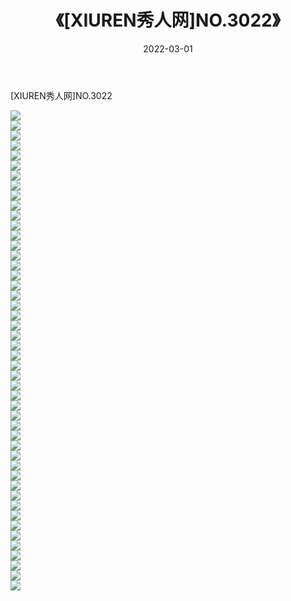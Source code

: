 ﻿---
layout: post
title:  《[XIUREN秀人网]NO.3022》
date:   2022-03-01
img: http://img.660000.xyz/Sharelink/秀人网/秀人网第04部分/[XIUREN秀人网]NO.3022/000.jpg
categories: [美女, 清纯, 唯美]
---

[XIUREN秀人网]NO.3022

 ![](http://img.660000.xyz/Sharelink/秀人网/秀人网第04部分/[XIUREN秀人网]NO.3022/001.jpg) <br>![](http://img.660000.xyz/Sharelink/秀人网/秀人网第04部分/[XIUREN秀人网]NO.3022/002.jpg) <br>![](http://img.660000.xyz/Sharelink/秀人网/秀人网第04部分/[XIUREN秀人网]NO.3022/003.jpg) <br>![](http://img.660000.xyz/Sharelink/秀人网/秀人网第04部分/[XIUREN秀人网]NO.3022/004.jpg) <br>![](http://img.660000.xyz/Sharelink/秀人网/秀人网第04部分/[XIUREN秀人网]NO.3022/005.jpg) <br>![](http://img.660000.xyz/Sharelink/秀人网/秀人网第04部分/[XIUREN秀人网]NO.3022/006.jpg) <br>![](http://img.660000.xyz/Sharelink/秀人网/秀人网第04部分/[XIUREN秀人网]NO.3022/007.jpg) <br>![](http://img.660000.xyz/Sharelink/秀人网/秀人网第04部分/[XIUREN秀人网]NO.3022/008.jpg) <br>![](http://img.660000.xyz/Sharelink/秀人网/秀人网第04部分/[XIUREN秀人网]NO.3022/009.jpg) <br>![](http://img.660000.xyz/Sharelink/秀人网/秀人网第04部分/[XIUREN秀人网]NO.3022/010.jpg) <br>![](http://img.660000.xyz/Sharelink/秀人网/秀人网第04部分/[XIUREN秀人网]NO.3022/011.jpg) <br>![](http://img.660000.xyz/Sharelink/秀人网/秀人网第04部分/[XIUREN秀人网]NO.3022/012.jpg) <br>![](http://img.660000.xyz/Sharelink/秀人网/秀人网第04部分/[XIUREN秀人网]NO.3022/013.jpg) <br>![](http://img.660000.xyz/Sharelink/秀人网/秀人网第04部分/[XIUREN秀人网]NO.3022/014.jpg) <br>![](http://img.660000.xyz/Sharelink/秀人网/秀人网第04部分/[XIUREN秀人网]NO.3022/015.jpg) <br>![](http://img.660000.xyz/Sharelink/秀人网/秀人网第04部分/[XIUREN秀人网]NO.3022/016.jpg) <br>![](http://img.660000.xyz/Sharelink/秀人网/秀人网第04部分/[XIUREN秀人网]NO.3022/017.jpg) <br>![](http://img.660000.xyz/Sharelink/秀人网/秀人网第04部分/[XIUREN秀人网]NO.3022/018.jpg) <br>![](http://img.660000.xyz/Sharelink/秀人网/秀人网第04部分/[XIUREN秀人网]NO.3022/019.jpg) <br>![](http://img.660000.xyz/Sharelink/秀人网/秀人网第04部分/[XIUREN秀人网]NO.3022/020.jpg) <br>![](http://img.660000.xyz/Sharelink/秀人网/秀人网第04部分/[XIUREN秀人网]NO.3022/021.jpg) <br>![](http://img.660000.xyz/Sharelink/秀人网/秀人网第04部分/[XIUREN秀人网]NO.3022/022.jpg) <br>![](http://img.660000.xyz/Sharelink/秀人网/秀人网第04部分/[XIUREN秀人网]NO.3022/023.jpg) <br>![](http://img.660000.xyz/Sharelink/秀人网/秀人网第04部分/[XIUREN秀人网]NO.3022/024.jpg) <br>![](http://img.660000.xyz/Sharelink/秀人网/秀人网第04部分/[XIUREN秀人网]NO.3022/025.jpg) <br>![](http://img.660000.xyz/Sharelink/秀人网/秀人网第04部分/[XIUREN秀人网]NO.3022/026.jpg) <br>![](http://img.660000.xyz/Sharelink/秀人网/秀人网第04部分/[XIUREN秀人网]NO.3022/027.jpg) <br>![](http://img.660000.xyz/Sharelink/秀人网/秀人网第04部分/[XIUREN秀人网]NO.3022/028.jpg) <br>![](http://img.660000.xyz/Sharelink/秀人网/秀人网第04部分/[XIUREN秀人网]NO.3022/029.jpg) <br>![](http://img.660000.xyz/Sharelink/秀人网/秀人网第04部分/[XIUREN秀人网]NO.3022/030.jpg) <br>![](http://img.660000.xyz/Sharelink/秀人网/秀人网第04部分/[XIUREN秀人网]NO.3022/031.jpg) <br>![](http://img.660000.xyz/Sharelink/秀人网/秀人网第04部分/[XIUREN秀人网]NO.3022/032.jpg) <br>![](http://img.660000.xyz/Sharelink/秀人网/秀人网第04部分/[XIUREN秀人网]NO.3022/033.jpg) <br>![](http://img.660000.xyz/Sharelink/秀人网/秀人网第04部分/[XIUREN秀人网]NO.3022/034.jpg) <br>![](http://img.660000.xyz/Sharelink/秀人网/秀人网第04部分/[XIUREN秀人网]NO.3022/035.jpg) <br>![](http://img.660000.xyz/Sharelink/秀人网/秀人网第04部分/[XIUREN秀人网]NO.3022/036.jpg) <br>![](http://img.660000.xyz/Sharelink/秀人网/秀人网第04部分/[XIUREN秀人网]NO.3022/037.jpg) <br>![](http://img.660000.xyz/Sharelink/秀人网/秀人网第04部分/[XIUREN秀人网]NO.3022/038.jpg) <br>![](http://img.660000.xyz/Sharelink/秀人网/秀人网第04部分/[XIUREN秀人网]NO.3022/039.jpg) <br>![](http://img.660000.xyz/Sharelink/秀人网/秀人网第04部分/[XIUREN秀人网]NO.3022/040.jpg) <br>![](http://img.660000.xyz/Sharelink/秀人网/秀人网第04部分/[XIUREN秀人网]NO.3022/041.jpg) <br>![](http://img.660000.xyz/Sharelink/秀人网/秀人网第04部分/[XIUREN秀人网]NO.3022/042.jpg) <br>![](http://img.660000.xyz/Sharelink/秀人网/秀人网第04部分/[XIUREN秀人网]NO.3022/043.jpg) <br>![](http://img.660000.xyz/Sharelink/秀人网/秀人网第04部分/[XIUREN秀人网]NO.3022/044.jpg) <br>![](http://img.660000.xyz/Sharelink/秀人网/秀人网第04部分/[XIUREN秀人网]NO.3022/045.jpg) <br>![](http://img.660000.xyz/Sharelink/秀人网/秀人网第04部分/[XIUREN秀人网]NO.3022/046.jpg) <br>![](http://img.660000.xyz/Sharelink/秀人网/秀人网第04部分/[XIUREN秀人网]NO.3022/047.jpg) <br>![](http://img.660000.xyz/Sharelink/秀人网/秀人网第04部分/[XIUREN秀人网]NO.3022/048.jpg) <br>